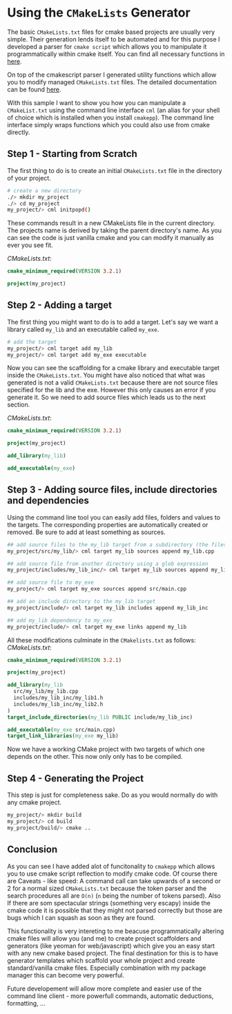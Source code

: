 # Using the `CMakeLists` Generator

The basic `CMakeLists.txt` files for cmake based projects are usually very simple. Their generation lends itself to be automated and for this purpose I developed a parser for `cmake script` which allows you to manipulate it programmatically within cmake itself. You can find all necessary functions in 
[here](/cmake/cmakescript/README.md).

On top of the cmakescript parser I generated utility functions which allow you to modify managed `CMakeLists.txt` files.  The detailed documentation can be found [here](/cmake/cmakelists/README.md).

With this sample I want to show you how you can manipulate a `CMakeList.txt` using the command line interface `cml` (an alias for your shell of choice which is installed when you install `cmakepp`). The command line interface simply wraps functions which you could also use from cmake directly.



## Step 1 - Starting from Scratch

The first thing to do is to create an initial `CMakeLists.txt` file in the directory of your project.
```bash
# create a new directory 
./> mkdir my_project
./> cd my_project
my_project/> cml initpopd()
```

These commands result in a new CMakeLists file in the current directory.  The projects name is derived by taking the parent directory's name.  As you can see the code is just vanilla cmake and you can modify it manually as ever you see fit.

*CMakeLists.txt*: 
```cmake
cmake_minimum_required(VERSION 3.2.1)

project(my_project)

```

## Step 2 - Adding a target

The first thing you might want to do is to add a target.  Let's say we want a library called `my_lib` and an executable called `my_exe`.

```bash
# add the target 
my_project/> cml target add my_lib
my_project/> cml target add my_exe executable
```

Now you can see the scaffolding for a cmake  library and executable target inside the `CMakeLists.txt`.  You might have also noticed that what was generated is not a valid `CMakeLists.txt` because there are not source files specified for the lib and the exe.  However this only causes an error if you generate it.  So we need to add source files which leads us to the next section.

*CMakeLists.txt*: 
```cmake
cmake_minimum_required(VERSION 3.2.1)

project(my_project)

add_library(my_lib)

add_executable(my_exe)

```


## Step 3 - Adding source files, include directories and dependencies

Using the command line tool you can easily add files, folders and values to the targets.  The corresponding properties are automatically created or removed. Be sure to add at least something as sources.


```bash
## add source files to the my_lib target from a subdirectory (the files have to exist) 
my_project/src/my_lib/> cml target my_lib sources append my_lib.cpp

## add source file from another directory using a glob expression 
my_project/includes/my_lib_inc/> cml target my_lib sources append my_lib*.h

## add source file to my_exe 
my_project/> cml target my_exe sources append src/main.cpp

## add an include directory to the my_lib target
my_project/include/> cml target my_lib includes append my_lib_inc

## add my_lib dependency to my_exe
my_project/include/> cml target my_exe links append my_lib
```


All these modifications culminate in the `CMakelists.txt` as follows:
*CMakeLists.txt*: 
```cmake
cmake_minimum_required(VERSION 3.2.1)

project(my_project)

add_library(my_lib
  src/my_lib/my_lib.cpp
  includes/my_lib_inc/my_lib1.h
  includes/my_lib_inc/my_lib2.h
)
target_include_directories(my_lib PUBLIC include/my_lib_inc)

add_executable(my_exe src/main.cpp)
target_link_libraries(my_exe my_lib)

```


Now we have a working CMake project with two targets of which one depends on the other. This now only only has to be compiled.

## Step 4 - Generating the Project

This step is just for completeness sake. Do as you would normally do with any cmake project.

```bash
my_project/> mkdir build
my_project/> cd build
my_project/build/> cmake ..
```

## Conclusion


As you can see I have added alot of funcitonality to `cmakepp` which allows you to use cmake script reflection to modify cmake code.  Of course there are Caveats - like speed:  A command call can take upwards of a second or 2 for a normal sized `CMakeLists.txt` because the token parser and the search procedures all are `O(n)` (`n` being the number of tokens parsed). Also If there are som spectacular strings (something very escapy) inside the cmake code it is possible that they might not parsed correctly but those are bugs which I can squash as soon as they are found.

This functionality is very intereting to me beacuse programmatically altering cmake files will allow you (and me) to create project scaffolders and generators (like yeoman for web/javascript) which give you an easy start with any new cmake based project.  The final destination for this is to have generator templates which scaffold your whole project and create standard/vanilla cmake files. Especially combination with my package manager this can become very powerful.

Future developement will allow more complete and easier use of the command line client - more powerfull commands, automatic deductions, formatting, ...




